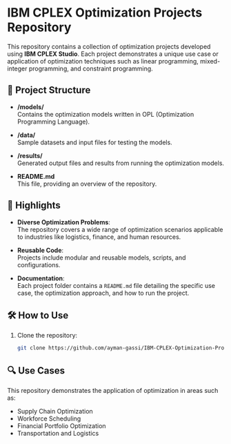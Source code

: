# IBM CPLEX Optimization Projects Repository

This repository contains a collection of optimization projects developed using **IBM CPLEX Studio**. Each project demonstrates a unique use case or application of optimization techniques such as linear programming, mixed-integer programming, and constraint programming.

## 📂 Project Structure

- **/models/**  
  Contains the optimization models written in OPL (Optimization Programming Language).

- **/data/**  
  Sample datasets and input files for testing the models.

- **/results/**  
  Generated output files and results from running the optimization models.
  
- **README.md**  
  This file, providing an overview of the repository.

## 🚀 Highlights

- **Diverse Optimization Problems**:  
  The repository covers a wide range of optimization scenarios applicable to industries like logistics, finance, and human resources.

- **Reusable Code**:  
  Projects include modular and reusable models, scripts, and configurations.

- **Documentation**:  
  Each project folder contains a `README.md` file detailing the specific use case, the optimization approach, and how to run the project.

## 🛠️ How to Use

1. Clone the repository:  
   ```bash
   git clone https://github.com/ayman-gassi/IBM-CPLEX-Optimization-Projects-Repository.git

## 🔍 Use Cases

This repository demonstrates the application of optimization in areas such as:

- Supply Chain Optimization
- Workforce Scheduling
- Financial Portfolio Optimization
- Transportation and Logistics
